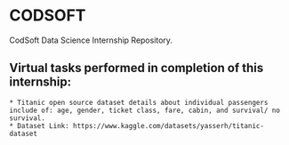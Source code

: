 # CODSOFT
CodSoft Data Science Internship Repository. 

## Virtual tasks performed in completion of this internship:
    * Titanic open source dataset details about individual passengers include of: age, gender, ticket class, fare, cabin, and survival/ no survival. 
    * Dataset Link: https://www.kaggle.com/datasets/yasserh/titanic-dataset